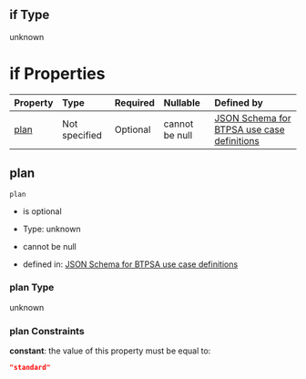 ## if Type

unknown

# if Properties

| Property      | Type          | Required | Nullable       | Defined by                                                                                                                                                                                                                                  |
| :------------ | :------------ | :------- | :------------- | :------------------------------------------------------------------------------------------------------------------------------------------------------------------------------------------------------------------------------------------ |
| [plan](#plan) | Not specified | Optional | cannot be null | [JSON Schema for BTPSA use case definitions](btpsa-usecase-properties-services-items-allof-1-then-allof-92-then-allof-2-if-properties-plan.md "undefined#/properties/services/items/allOf/1/then/allOf/92/then/allOf/2/if/properties/plan") |

## plan



`plan`

*   is optional

*   Type: unknown

*   cannot be null

*   defined in: [JSON Schema for BTPSA use case definitions](btpsa-usecase-properties-services-items-allof-1-then-allof-92-then-allof-2-if-properties-plan.md "undefined#/properties/services/items/allOf/1/then/allOf/92/then/allOf/2/if/properties/plan")

### plan Type

unknown

### plan Constraints

**constant**: the value of this property must be equal to:

```json
"standard"
```

